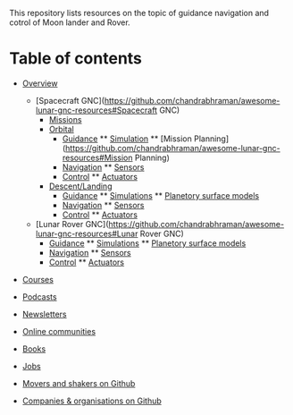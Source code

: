 This repository lists resources on the topic of guidance navigation and cotrol of Moon lander and Rover.

# Table of contents
* [Overview](https://github.com/chandrabhraman/awesome-lunar-gnc-resources#Overview)
  * [Spacecraft GNC](https://github.com/chandrabhraman/awesome-lunar-gnc-resources#Spacecraft GNC)
    * [Missions](https://github.com/chandrabhraman/awesome-lunar-gnc-resources#Missions)
    * [Orbital](https://github.com/chandrabhraman/awesome-lunar-gnc-resources#Orbital)
      * [Guidance](https://github.com/chandrabhraman/awesome-lunar-gnc-resources#Guidance)
       ** [Simulation](https://github.com/chandrabhraman/awesome-lunar-gnc-resources#Simulation)
       ** [Mission Planning](https://github.com/chandrabhraman/awesome-lunar-gnc-resources#Mission Planning)
      * [Navigation](https://github.com/chandrabhraman/awesome-lunar-gnc-resources#Navigation)
       ** [Sensors](https://github.com/chandrabhraman/awesome-lunar-gnc-resources#Sensors)
      * [Control](https://github.com/chandrabhraman/awesome-lunar-gnc-resources#Control)
       ** [Actuators](https://github.com/chandrabhraman/awesome-lunar-gnc-resources#Actuators)
    * [Descent/Landing](https://github.com/chandrabhraman/awesome-lunar-gnc-resources#Descent/Landing)
      * [Guidance](https://github.com/chandrabhraman/awesome-lunar-gnc-resources#Guidance)
       ** [Simulations](https://github.com/chandrabhraman/awesome-lunar-gnc-resources#Sensors)
       ** [Planetory surface models](https://github.com/chandrabhraman/awesome-lunar-gnc-resources#Sensors)
      * [Navigation](https://github.com/chandrabhraman/awesome-lunar-gnc-resources#Navigation)
       ** [Sensors](https://github.com/chandrabhraman/awesome-lunar-gnc-resources#Sensors)
      * [Control](https://github.com/chandrabhraman/awesome-lunar-gnc-resources#Control)
       ** [Actuators](https://github.com/chandrabhraman/awesome-lunar-gnc-resources#Actuators)
  * [Lunar Rover GNC](https://github.com/chandrabhraman/awesome-lunar-gnc-resources#Lunar Rover GNC)
      * [Guidance](https://github.com/chandrabhraman/awesome-lunar-gnc-resources#Guidance)
       ** [Simulations](https://github.com/chandrabhraman/awesome-lunar-gnc-resources#Sensors)
       ** [Planetory surface models](https://github.com/chandrabhraman/awesome-lunar-gnc-resources#Sensors)
      * [Navigation](https://github.com/chandrabhraman/awesome-lunar-gnc-resources#Navigation)
       ** [Sensors](https://github.com/chandrabhraman/awesome-lunar-gnc-resources#Sensors)
      * [Control](https://github.com/chandrabhraman/awesome-lunar-gnc-resources#Control)
       ** [Actuators](https://github.com/chandrabhraman/awesome-lunar-gnc-resources#Actuators)

* [Courses](https://github.com/chandrabhraman/awesome-lunar-gnc-resources#courses)
* [Podcasts](https://github.com/chandrabhraman/awesome-lunar-gnc-resources#podcasts)
* [Newsletters](https://github.com/chandrabhraman/awesome-lunar-gnc-resources#newsletters)
* [Online communities](https://github.com/chandrabhraman/awesome-lunar-gnc-resources#online-communities)
* [Books](https://github.com/chandrabhraman/awesome-lunar-gnc-resources#books)
* [Jobs](https://github.com/robmarkcole/satellite-image-deep-learning#jobs)
* [Movers and shakers on Github](https://github.com/chandrabhraman/awesome-lunar-gnc-resources#movers-and-shakers-on-github)
* [Companies & organisations on Github](https://github.com/chandrabhraman/awesome-lunar-gnc-resources#companies--organisations-on-github)
